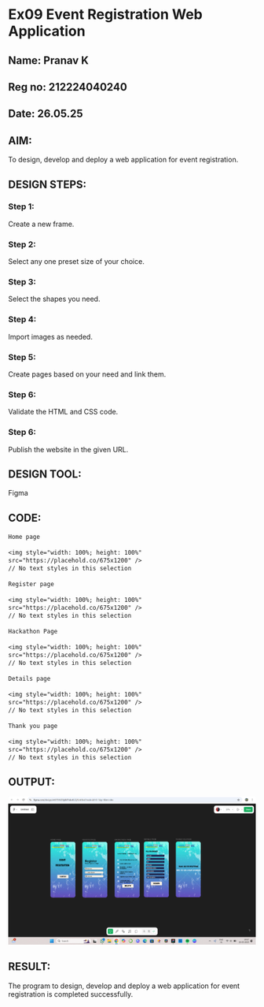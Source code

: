 # Ex09 Event Registration Web Application
## Name: Pranav K
## Reg no: 212224040240
## Date: 26.05.25

## AIM:
To design, develop and deploy a web application for event registration.

## DESIGN STEPS:

### Step 1:
Create a new frame.

### Step 2:
Select any one preset size of your choice.

### Step 3:
Select the shapes you need.

### Step 4:
Import images as needed.

### Step 5:
Create pages based on your need and link them.

### Step 6:

Validate the HTML and CSS code.

### Step 6:

Publish the website in the given URL.

## DESIGN TOOL:
Figma

## CODE:
```
Home page

<img style="width: 100%; height: 100%" src="https://placehold.co/675x1200" />
// No text styles in this selection

Register page

<img style="width: 100%; height: 100%" src="https://placehold.co/675x1200" />
// No text styles in this selection

Hackathon Page

<img style="width: 100%; height: 100%" src="https://placehold.co/675x1200" />
// No text styles in this selection

Details page

<img style="width: 100%; height: 100%" src="https://placehold.co/675x1200" />
// No text styles in this selection

Thank you page

<img style="width: 100%; height: 100%" src="https://placehold.co/675x1200" />
// No text styles in this selection
```

## OUTPUT:
![alt text](<Screenshot 2025-05-26 191807.png>)

## RESULT:
The program to design, develop and deploy a web application for event registration is completed successfully.
